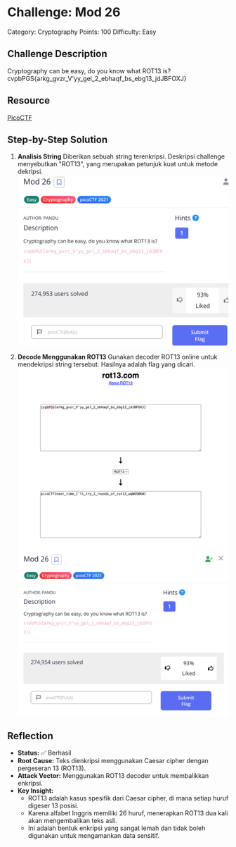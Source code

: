 # Challenge: Mod 26

Category: Cryptography
Points: 100
Difficulty: Easy

## Challenge Description

Cryptography can be easy, do you know what ROT13 is? cvpbPGS{arkg_gvzr_V'yy_gel_2_ebhaqf_bs_ebg13_jdJBFOXJ}

## Resource

[PicoCTF](https://play.picoctf.org/practice/challenge/144?category=2&page=1)

## Step-by-Step Solution

1. **Analisis String**
   Diberikan sebuah string terenkripsi. Deskripsi challenge menyebutkan "ROT13", yang merupakan petunjuk kuat untuk metode dekripsi.
   ![](images/step1-string.png)

2. **Decode Menggunakan ROT13**
   Gunakan decoder ROT13 online untuk mendekripsi string tersebut. Hasilnya adalah flag yang dicari.
   ![](images/step2-decoded.png)
   ![](images/step2-success.png)

## Reflection

- **Status:** ✅ Berhasil
- **Root Cause:** Teks dienkripsi menggunakan Caesar cipher dengan pergeseran 13 (ROT13).
- **Attack Vector:** Menggunakan ROT13 decoder untuk membalikkan enkripsi.
- **Key Insight:**
  - ROT13 adalah kasus spesifik dari Caesar cipher, di mana setiap huruf digeser 13 posisi.
  - Karena alfabet Inggris memiliki 26 huruf, menerapkan ROT13 dua kali akan mengembalikan teks asli.
  - Ini adalah bentuk enkripsi yang sangat lemah dan tidak boleh digunakan untuk mengamankan data sensitif.
